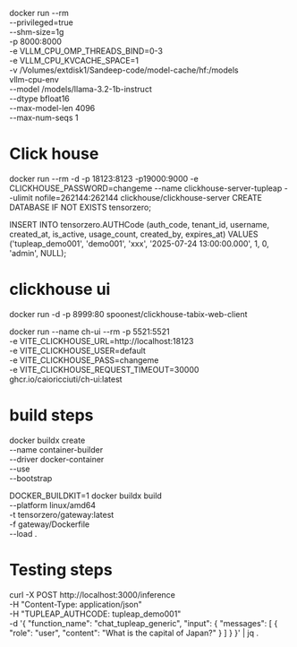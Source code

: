 <!-- Command to run VLLM -->
docker run --rm \
    --privileged=true \
    --shm-size=1g \
    -p 8000:8000 \
    -e VLLM_CPU_OMP_THREADS_BIND=0-3 \
    -e VLLM_CPU_KVCACHE_SPACE=1 \
    -v /Volumes/extdisk1/Sandeep-code/model-cache/hf:/models \
    vllm-cpu-env \
    --model /models/llama-3.2-1b-instruct \
    --dtype bfloat16 \
    --max-model-len 4096 \
    --max-num-seqs 1


# Click house
docker run --rm -d -p 18123:8123 -p19000:9000 -e CLICKHOUSE_PASSWORD=changeme --name clickhouse-server-tupleap --ulimit nofile=262144:262144 clickhouse/clickhouse-server
CREATE DATABASE IF NOT EXISTS tensorzero;

INSERT INTO tensorzero.AUTHCode (auth_code, tenant_id, username, created_at, is_active, usage_count, created_by, expires_at) VALUES ('tupleap_demo001', 'demo001', 'xxx', '2025-07-24 13:00:00.000', 1, 0, 'admin', NULL);


# clickhouse ui
docker run -d -p 8999:80 spoonest/clickhouse-tabix-web-client

docker run --name ch-ui --rm -p 5521:5521 \
  -e VITE_CLICKHOUSE_URL=http://localhost:18123 \
  -e VITE_CLICKHOUSE_USER=default \
  -e VITE_CLICKHOUSE_PASS=changeme \
  -e VITE_CLICKHOUSE_REQUEST_TIMEOUT=30000 \
  ghcr.io/caioricciuti/ch-ui:latest





# build steps

docker buildx create \
  --name container-builder \
  --driver docker-container \
  --use \
  --bootstrap



DOCKER_BUILDKIT=1 docker buildx build \
  --platform linux/amd64 \
  -t tensorzero/gateway:latest \
  -f gateway/Dockerfile \
  --load .


# Testing steps
curl -X POST http://localhost:3000/inference \
  -H "Content-Type: application/json" \
  -H "TUPLEAP_AUTHCODE: tupleap_demo001" \
  -d '{
    "function_name": "chat_tupleap_generic",
    "input": {
      "messages": [
        {
          "role": "user",
          "content": "What is the capital of Japan?"
        }
      ]
    }
  }' | jq .